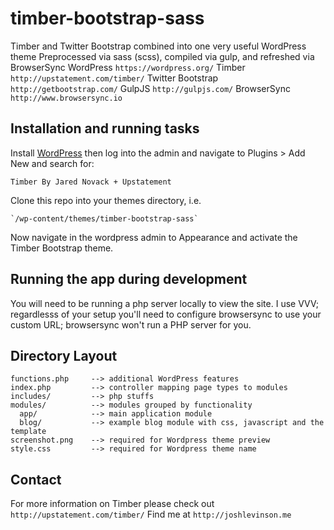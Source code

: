 timber-bootstrap-sass
===========
Timber and Twitter Bootstrap combined into one very useful WordPress theme
Preprocessed via sass (scss), compiled via gulp, and refreshed via BrowserSync
    WordPress `https://wordpress.org/`
    Timber `http://upstatement.com/timber/`
    Twitter Bootstrap `http://getbootstrap.com/`
    GulpJS `http://gulpjs.com/`
    BrowserSync `http://www.browsersync.io`
    
## Installation and running tasks

Install [WordPress](https://wordpress.org/) then log into the admin and navigate to Plugins > Add New and search for:

    Timber By Jared Novack + Upstatement

Clone this repo into your themes directory, i.e.

    `/wp-content/themes/timber-bootstrap-sass`
    
Now navigate in the wordpress admin to Appearance and activate the Timber Bootstrap theme.

## Running the app during development

You will need to be running a php server locally to view the site.
I use VVV; regardlesss of your setup you'll need to configure browsersync to use your custom URL; browsersync won't run a PHP server for you.

## Directory Layout

    functions.php     --> additional WordPress features
    index.php         --> controller mapping page types to modules
    includes/         --> php stuffs
    modules/          --> modules grouped by functionality
      app/            --> main application module
      blog/           --> example blog module with css, javascript and the template
    screenshot.png    --> required for Wordpress theme preview
    style.css         --> required for Wordpress theme name

## Contact

For more information on Timber please check out `http://upstatement.com/timber/`
Find me at `http://joshlevinson.me`